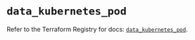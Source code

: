 # `data_kubernetes_pod`

Refer to the Terraform Registry for docs: [`data_kubernetes_pod`](https://registry.terraform.io/providers/hashicorp/kubernetes/2.31.0/docs/data-sources/pod).
